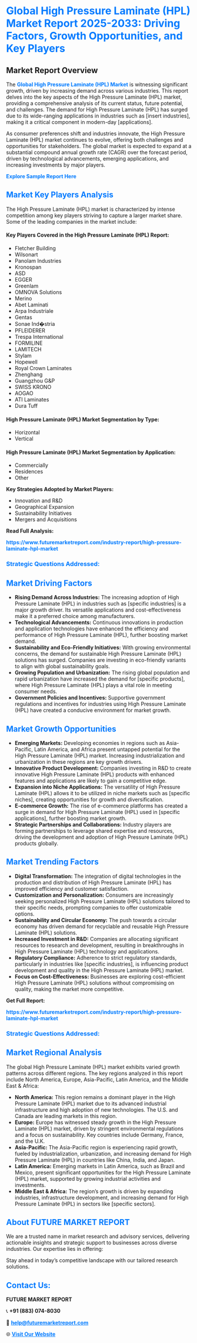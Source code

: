 <h1 style="color: #007BFF;">Global High Pressure Laminate (HPL) Market Report 2025-2033: Driving Factors, Growth Opportunities, and Key Players</h1>

<section id="overview">
<h2>Market Report Overview</h2>
<p>The <a href="https://www.futuremarketreport.com/industry-report/high-pressure-laminate-hpl-market" style="color: #007BFF; text-decoration: none;"><strong>Global High Pressure Laminate (HPL) Market</strong></a> is witnessing significant growth, driven by increasing demand across various industries. This report delves into the key aspects of the High Pressure Laminate (HPL) market, providing a comprehensive analysis of its current status, future potential, and challenges. The demand for High Pressure Laminate (HPL) has surged due to its wide-ranging applications in industries such as [insert industries], making it a critical component in modern-day [applications].</p>
<p>As consumer preferences shift and industries innovate, the High Pressure Laminate (HPL) market continues to evolve, offering both challenges and opportunities for stakeholders. The global market is expected to expand at a substantial compound annual growth rate (CAGR) over the forecast period, driven by technological advancements, emerging applications, and increasing investments by major players.</p>
</section>

<section id="overview">
<p><a href="https://www.futuremarketreport.com/request-sample/reportId=88676" style="color: #007BFF; text-decoration: none;"><strong>Explore Sample Report Here</strong></a></p>
</section>

<section id="key-players">
<h2 style="color: #007BFF;">Market Key Players Analysis</h2>
<p>The High Pressure Laminate (HPL) market is characterized by intense competition among key players striving to capture a larger market share. Some of the leading companies in the market include:</p>
<h4>Key Players Covered in the High Pressure Laminate (HPL) Report:</h4>
<ul><li>Fletcher Building</li><li>Wilsonart</li><li>Panolam Industries</li><li>Kronospan</li><li>ASD</li><li>EGGER</li><li>Greenlam</li><li>OMNOVA Solutions</li><li>Merino</li><li>Abet Laminati</li><li>Arpa Industriale</li><li>Gentas</li><li>Sonae Ind�stria</li><li>PFLEIDERER</li><li>Trespa International</li><li>FORMILINE</li><li>LAMITECH</li><li>Stylam</li><li>Hopewell</li><li>Royal Crown Laminates</li><li>Zhenghang</li><li>Guangzhou G&amp;P</li><li>SWISS KRONO</li><li>AOGAO</li><li>ATI Laminates</li><li>Dura Tuff</li></ul>
<h4>High Pressure Laminate (HPL) Market Segmentation by Type:</h4>
<ul><li>Horizontal</li><li>Vertical</li></ul>

<h4>High Pressure Laminate (HPL) Market Segmentation by Application:</h4>
<ul><li>Commercially</li><li>Residences</li><li>Other</li></ul>
<p><strong>Key Strategies Adopted by Market Players:</strong></p>
<ul>
<li>Innovation and R&D</li>
<li>Geographical Expansion</li>
<li>Sustainability Initiatives</li>
<li>Mergers and Acquisitions</li>
</ul>
</section>

<section>
<p><strong>Read Full Analysis: </strong></p><a href="https://www.futuremarketreport.com/industry-report/high-pressure-laminate-hpl-market" style="color: #007BFF; text-decoration: none;"><strong>https://www.futuremarketreport.com/industry-report/high-pressure-laminate-hpl-market</strong></a>
<h3 style="color: #007BFF;">Strategic Questions Addressed:</h3>
</section>

<section id="driving-factors">
<h2 style="color: #007BFF;">Market Driving Factors</h2>
<ul>
<li><strong>Rising Demand Across Industries:</strong> The increasing adoption of High Pressure Laminate (HPL) in industries such as [specific industries] is a major growth driver. Its versatile applications and cost-effectiveness make it a preferred choice among manufacturers.</li>
<li><strong>Technological Advancements:</strong> Continuous innovations in production and application technologies have enhanced the efficiency and performance of High Pressure Laminate (HPL), further boosting market demand.</li>
<li><strong>Sustainability and Eco-Friendly Initiatives:</strong> With growing environmental concerns, the demand for sustainable High Pressure Laminate (HPL) solutions has surged. Companies are investing in eco-friendly variants to align with global sustainability goals.</li>
<li><strong>Growing Population and Urbanization:</strong> The rising global population and rapid urbanization have increased the demand for [specific products], where High Pressure Laminate (HPL) plays a vital role in meeting consumer needs.</li>
<li><strong>Government Policies and Incentives:</strong> Supportive government regulations and incentives for industries using High Pressure Laminate (HPL) have created a conducive environment for market growth.</li>
</ul>
</section>

<section id="growth-opportunities">
<h2 style="color: #007BFF;">Market Growth Opportunities</h2>
<ul>
<li><strong>Emerging Markets:</strong> Developing economies in regions such as Asia-Pacific, Latin America, and Africa present untapped potential for the High Pressure Laminate (HPL) market. Increasing industrialization and urbanization in these regions are key growth drivers.</li>
<li><strong>Innovative Product Development:</strong> Companies investing in R&D to create innovative High Pressure Laminate (HPL) products with enhanced features and applications are likely to gain a competitive edge.</li>
<li><strong>Expansion into Niche Applications:</strong> The versatility of High Pressure Laminate (HPL) allows it to be utilized in niche markets such as [specific niches], creating opportunities for growth and diversification.</li>
<li><strong>E-commerce Growth:</strong> The rise of e-commerce platforms has created a surge in demand for High Pressure Laminate (HPL) used in [specific applications], further boosting market growth.</li>
<li><strong>Strategic Partnerships and Collaborations:</strong> Industry players are forming partnerships to leverage shared expertise and resources, driving the development and adoption of High Pressure Laminate (HPL) products globally.</li>
</ul>
</section>

<section id="trending-factors">
<h2 style="color: #007BFF;">Market Trending Factors</h2>
<ul>
<li><strong>Digital Transformation:</strong> The integration of digital technologies in the production and distribution of High Pressure Laminate (HPL) has improved efficiency and customer satisfaction.</li>
<li><strong>Customization and Personalization:</strong> Consumers are increasingly seeking personalized High Pressure Laminate (HPL) solutions tailored to their specific needs, prompting companies to offer customizable options.</li>
<li><strong>Sustainability and Circular Economy:</strong> The push towards a circular economy has driven demand for recyclable and reusable High Pressure Laminate (HPL) solutions.</li>
<li><strong>Increased Investment in R&D:</strong> Companies are allocating significant resources to research and development, resulting in breakthroughs in High Pressure Laminate (HPL) technology and applications.</li>
<li><strong>Regulatory Compliance:</strong> Adherence to strict regulatory standards, particularly in industries like [specific industries], is influencing product development and quality in the High Pressure Laminate (HPL) market.</li>
<li><strong>Focus on Cost-Effectiveness:</strong> Businesses are exploring cost-efficient High Pressure Laminate (HPL) solutions without compromising on quality, making the market more competitive.</li>
</ul>
</section>

<section>
<p><strong>Get Full Report: </strong></p><a href="https://www.futuremarketreport.com/industry-report/high-pressure-laminate-hpl-market" style="color: #007BFF; text-decoration: none;"><strong>https://www.futuremarketreport.com/industry-report/high-pressure-laminate-hpl-market</strong></a>
<h3 style="color: #007BFF;">Strategic Questions Addressed:</h3>
</section>


<section id="regional-analysis">
<h2 style="color: #007BFF;">Market Regional Analysis</h2>
<p>The global High Pressure Laminate (HPL) market exhibits varied growth patterns across different regions. The key regions analyzed in this report include North America, Europe, Asia-Pacific, Latin America, and the Middle East & Africa:</p>
<ul>
<li><strong>North America:</strong> This region remains a dominant player in the High Pressure Laminate (HPL) market due to its advanced industrial infrastructure and high adoption of new technologies. The U.S. and Canada are leading markets in this region.</li>
<li><strong>Europe:</strong> Europe has witnessed steady growth in the High Pressure Laminate (HPL) market, driven by stringent environmental regulations and a focus on sustainability. Key countries include Germany, France, and the U.K.</li>
<li><strong>Asia-Pacific:</strong> The Asia-Pacific region is experiencing rapid growth, fueled by industrialization, urbanization, and increasing demand for High Pressure Laminate (HPL) in countries like China, India, and Japan.</li>
<li><strong>Latin America:</strong> Emerging markets in Latin America, such as Brazil and Mexico, present significant opportunities for the High Pressure Laminate (HPL) market, supported by growing industrial activities and investments.</li>
<li><strong>Middle East & Africa:</strong> The region’s growth is driven by expanding industries, infrastructure development, and increasing demand for High Pressure Laminate (HPL) in sectors like [specific sectors].</li>
</ul>
</section>

<footer>
<h2 style="color: #007BFF;">About FUTURE MARKET REPORT</h2>
<p>We are a trusted name in market research and advisory services, delivering actionable insights and strategic support to businesses across diverse industries. Our expertise lies in offering:</p>

<p>Stay ahead in today’s competitive landscape with our tailored research solutions.</p>

<h2 style="color: #007BFF;">Contact Us:</h2>
<p><strong>FUTURE MARKET REPORT</strong></p>
<p>📞 <strong>+91 (883) 074-8030</strong></p>
<p>📧 <strong><a href="mailto:help@futuremarketreport.com" style="color: #007BFF;">help@futuremarketreport.com</a></strong></p>
<p>🌐 <strong><a href="https://www.futuremarketreport.com/" style="color: #007BFF;">Visit Our Website</a></strong></p>
</footer>